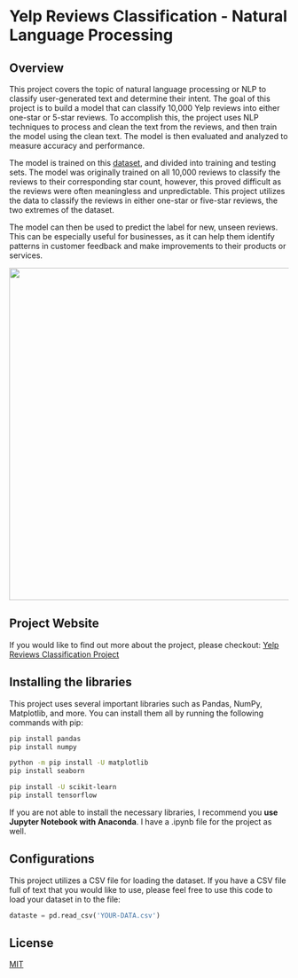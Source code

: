 # Yelp Reviews Classification - Natural Language Processing

## Overview
This project covers the topic of natural language processing or NLP to classify user-generated text and determine their intent. The goal of this project is to build a model that can classify 10,000 Yelp reviews into either one-star or 5-star reviews. To accomplish this, the project uses NLP techniques to process and clean the text from the reviews, and then train the model using the clean text. The model is then evaluated and analyzed to measure accuracy and performance.

The model is trained on this [dataset](https://github.com/redayzarra/ml-yelpreviews-project/blob/master/yelp.csv), and divided into training and testing sets. The model was originally trained on all 10,000 reviews to classify the reviews to their corresponding star count, however, this proved difficult as the reviews were often meaningless and unpredictable. This project utilizes the data to classify the reviews in either one-star or five-star reviews, the two extremes of the dataset.

The model can then be used to predict the label for new, unseen reviews. This can be especially useful for businesses, as it can help them identify patterns in customer feedback and make improvements to their products or services.

<div align="center">

<img src="https://user-images.githubusercontent.com/113388793/212522711-05d0fa8e-4abc-4ec9-bb8f-d96c8789fc27.png" width="700" height="600">

</div>


## Project Website

If you would like to find out more about the project, please checkout: [Yelp Reviews Classification Project](https://www.redaysblog.com/machine-learning/yelp-reviews)

## Installing the libraries

This project uses several important libraries such as Pandas, NumPy, Matplotlib, and more. You can install them all by running the following commands with pip:

```bash 
pip install pandas
pip install numpy

python -m pip install -U matplotlib
pip install seaborn

pip install -U scikit-learn
pip install tensorflow

```

If you are not able to install the necessary libraries, I recommend you **use Jupyter Notebook with Anaconda**. I have a .ipynb file for the project as well.


## Configurations

This project utilizes a CSV file for loading the dataset. If you have a CSV file full of text that you would like to use, please feel free to use this code to load your dataset in to the file:

```python
dataste = pd.read_csv('YOUR-DATA.csv')
```


## License

[MIT](https://choosealicense.com/licenses/mit/)
